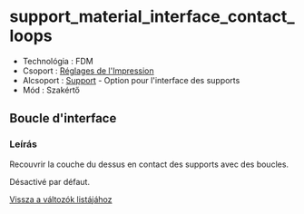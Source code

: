 # support\_material\_interface\_contact\_loops

* Technológia : FDM
* Csoport : [Réglages de l'Impression](../print_settings/print_settings.md)
* Alcsoport : [Support](../print_settings/print_settings.md#support) - Option pour l'interface des supports
* Mód : Szakértő

## Boucle d'interface

### Leírás

Recouvrir la couche du dessus en contact des supports avec des boucles.

Désactivé par défaut.

[Vissza a változók listájához](variable_list.md)

